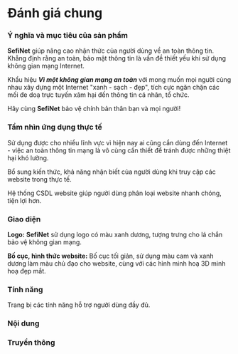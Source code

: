 # Đánh giá chung

### Ý nghĩa và mục tiêu của sản phẩm

**SefiNet** giúp nâng cao nhận thức của người dùng về an toàn thông tin. Khẳng định rằng an toàn, bảo mật thông tin là vấn đề thiết yếu khi sử dụng không gian mạng Internet.

Khẩu hiệu _**Vì một không gian mạng an toàn**_ với mong muốn mọi người cùng nhau xây dựng một Internet "xanh - sạch - đẹp", tích cực ngăn chặn các mối đe doạ trực tuyến xâm hại đến thông tin cá nhân, tổ chức.

Hãy cùng **SefiNet** bảo vệ chính bản thân bạn và mọi người!

### Tầm nhìn ứng dụng thực tế

Sử dụng được cho nhiều lĩnh vực vì hiện nay ai cũng cần dùng đến Internet - việc an toàn thông tin mạng là vô cùng cần thiết để tránh được những thiệt hại khó lường.

Bổ sung kiến thức, khả năng nhận biết của người dùng khi truy cập các website trong thực tế.

Hệ thống CSDL website giúp người dùng phân loại website nhanh chóng, tiện lợi hơn.

### Giao diện

**Logo:** **SefiNet** sử dụng logo có màu xanh dương, tượng trưng cho lá chắn bảo vệ không gian mạng.

**Bố cục, hình thức website:** Bố cục tối giản, sử dụng màu cam và xanh dương làm màu chủ đạo cho website, cùng với các hình minh hoạ 3D minh hoạ đẹp mắt.

### Tính năng

Trang bị các tính năng hỗ trợ người dùng đầy đủ.&#x20;

### Nội dung

### Truyền thông
